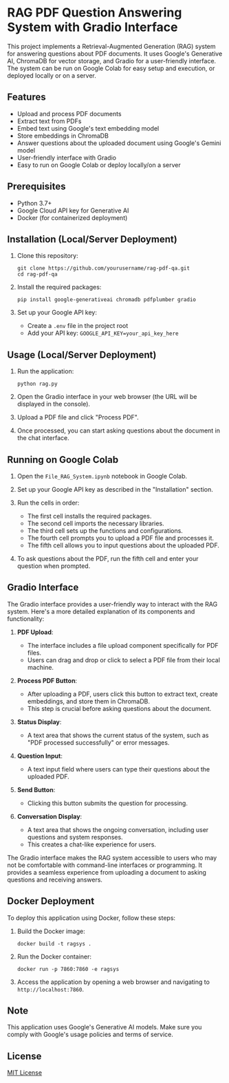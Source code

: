 # RAG PDF Question Answering System with Gradio Interface

This project implements a Retrieval-Augmented Generation (RAG) system for answering questions about PDF documents. It uses Google's Generative AI, ChromaDB for vector storage, and Gradio for a user-friendly interface. The system can be run on Google Colab for easy setup and execution, or deployed locally or on a server.

## Features

- Upload and process PDF documents
- Extract text from PDFs
- Embed text using Google's text embedding model
- Store embeddings in ChromaDB
- Answer questions about the uploaded document using Google's Gemini model
- User-friendly interface with Gradio
- Easy to run on Google Colab or deploy locally/on a server

## Prerequisites

- Python 3.7+
- Google Cloud API key for Generative AI
- Docker (for containerized deployment)

## Installation (Local/Server Deployment)

1. Clone this repository:
   ```
   git clone https://github.com/yourusername/rag-pdf-qa.git
   cd rag-pdf-qa
   ```

2. Install the required packages:
   ```
   pip install google-generativeai chromadb pdfplumber gradio
   ```

3. Set up your Google API key:
   - Create a `.env` file in the project root
   - Add your API key: `GOOGLE_API_KEY=your_api_key_here`

## Usage (Local/Server Deployment)

1. Run the application:
   ```
   python rag.py
   ```

2. Open the Gradio interface in your web browser (the URL will be displayed in the console).

3. Upload a PDF file and click "Process PDF".

4. Once processed, you can start asking questions about the document in the chat interface.

## Running on Google Colab

1. Open the `File_RAG_System.ipynb` notebook in Google Colab.

2. Set up your Google API key as described in the "Installation" section.

3. Run the cells in order:
   - The first cell installs the required packages.
   - The second cell imports the necessary libraries.
   - The third cell sets up the functions and configurations.
   - The fourth cell prompts you to upload a PDF file and processes it.
   - The fifth cell allows you to input questions about the uploaded PDF.

4. To ask questions about the PDF, run the fifth cell and enter your question when prompted.

## Gradio Interface

The Gradio interface provides a user-friendly way to interact with the RAG system. Here's a more detailed explanation of its components and functionality:

1. **PDF Upload**: 
   - The interface includes a file upload component specifically for PDF files.
   - Users can drag and drop or click to select a PDF file from their local machine.

2. **Process PDF Button**: 
   - After uploading a PDF, users click this button to extract text, create embeddings, and store them in ChromaDB.
   - This step is crucial before asking questions about the document.

3. **Status Display**: 
   - A text area that shows the current status of the system, such as "PDF processed successfully" or error messages.

4. **Question Input**: 
   - A text input field where users can type their questions about the uploaded PDF.

5. **Send Button**: 
   - Clicking this button submits the question for processing.

6. **Conversation Display**: 
   - A text area that shows the ongoing conversation, including user questions and system responses.
   - This creates a chat-like experience for users.

The Gradio interface makes the RAG system accessible to users who may not be comfortable with command-line interfaces or programming. It provides a seamless experience from uploading a document to asking questions and receiving answers.

## Docker Deployment

To deploy this application using Docker, follow these steps:

1. Build the Docker image:
   ```
   docker build -t ragsys .
   ```

2. Run the Docker container:
   ```
   docker run -p 7860:7860 -e ragsys

   ```

3. Access the application by opening a web browser and navigating to `http://localhost:7860`.

## Note

This application uses Google's Generative AI models. Make sure you comply with Google's usage policies and terms of service.

## License

[MIT License](https://opensource.org/licenses/MIT)
